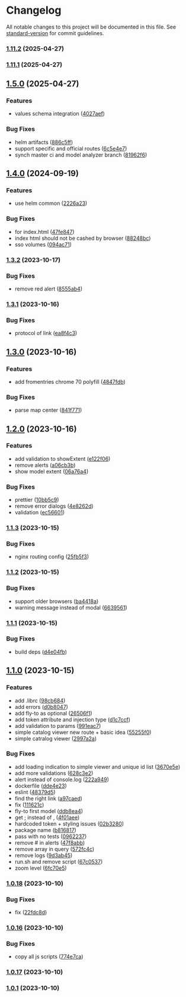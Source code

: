 # Changelog

All notable changes to this project will be documented in this file. See [standard-version](https://github.com/conventional-changelog/standard-version) for commit guidelines.

### [1.11.2](https://github.com/MapColonies/mc-web-tools/compare/v1.11.1...v1.11.2) (2025-04-27)

### [1.11.1](https://github.com/MapColonies/mc-web-tools/compare/v1.5.0...v1.11.1) (2025-04-27)

## [1.5.0](https://github.com/MapColonies/mc-web-tools/compare/v1.4.0...v1.5.0) (2025-04-27)


### Features

* values schema integration ([4027aef](https://github.com/MapColonies/mc-web-tools/commit/4027aef52ac1caa616e2d14180d8588add403c96))


### Bug Fixes

* helm artifacts ([886c5ff](https://github.com/MapColonies/mc-web-tools/commit/886c5ff84d392451d2a36dc88305ddfdc241a743))
* support specific and official routes ([6c5e4e7](https://github.com/MapColonies/mc-web-tools/commit/6c5e4e7254a838de23aeac6456f94e62defb84c5))
* synch master ci and model analyzer branch ([81962f6](https://github.com/MapColonies/mc-web-tools/commit/81962f6a85f23c0cab2ab3d2ecf21175229a0691))

## [1.4.0](https://github.com/MapColonies/mc-web-tools/compare/v1.3.2...v1.4.0) (2024-09-19)


### Features

* use helm common ([2226a23](https://github.com/MapColonies/mc-web-tools/commit/2226a235d3452fe297b046d4001a1158c9682e05))


### Bug Fixes

* for index.html ([47fe847](https://github.com/MapColonies/mc-web-tools/commit/47fe84788ee04b3b46a8fab3944ec090e69d81b8))
* index html should not be cashed by browser ([88248bc](https://github.com/MapColonies/mc-web-tools/commit/88248bcc166a8bb260c56925b8c6cf18abbfbdc1))
* sso volumes ([094ac71](https://github.com/MapColonies/mc-web-tools/commit/094ac715d0bbfc77736e2ff5ad2f4a0a94426aab))

### [1.3.2](https://github.com/MapColonies/mc-web-tools/compare/v1.3.1...v1.3.2) (2023-10-17)


### Bug Fixes

* remove red alert ([8555ab4](https://github.com/MapColonies/mc-web-tools/commit/8555ab4e3c116cc4b4fa32aa362db78b70dcca4e))

### [1.3.1](https://github.com/MapColonies/mc-web-tools/compare/v1.3.0...v1.3.1) (2023-10-16)


### Bug Fixes

* protocol of link ([ea8f4c3](https://github.com/MapColonies/mc-web-tools/commit/ea8f4c3cd25cc5eae6b904149189ae830e9caaf5))

## [1.3.0](https://github.com/MapColonies/mc-web-tools/compare/v1.2.0...v1.3.0) (2023-10-16)


### Features

* add fromentries chrome 70 polyfill ([4847fdb](https://github.com/MapColonies/mc-web-tools/commit/4847fdba7638a9ff5ace26f5fe56f68f2e7a03fc))


### Bug Fixes

* parse map center ([841f771](https://github.com/MapColonies/mc-web-tools/commit/841f771c193eecc797fc750354139520d7a013c5))

## [1.2.0](https://github.com/MapColonies/mc-web-tools/compare/v1.1.3...v1.2.0) (2023-10-16)


### Features

* add validation to showExtent ([e122f06](https://github.com/MapColonies/mc-web-tools/commit/e122f06434f88b91b9058c26ca6aa83728561e45))
* remove alerts ([a06cb3b](https://github.com/MapColonies/mc-web-tools/commit/a06cb3b270369d8d0010264caaec4b4831b8ca74))
* show model extent ([06a76a4](https://github.com/MapColonies/mc-web-tools/commit/06a76a4539a5138e2eca4bf80b762ad1ce64d495))


### Bug Fixes

* prettier ([10bb5c9](https://github.com/MapColonies/mc-web-tools/commit/10bb5c943c7cd0beddc7c818e5aeda30cedf383c))
* remove error dialogs ([4e8262d](https://github.com/MapColonies/mc-web-tools/commit/4e8262d5170b2322e7fb81e736c1f969398b38d5))
* validation ([ec56601](https://github.com/MapColonies/mc-web-tools/commit/ec566017cccc4f0c8c72bb8bb6d1cc0e8eaebc46))

### [1.1.3](https://github.com/MapColonies/mc-web-tools/compare/v1.1.2...v1.1.3) (2023-10-15)


### Bug Fixes

* nginx routing config ([25fb5f3](https://github.com/MapColonies/mc-web-tools/commit/25fb5f394d73f1c7fbc752b8335c19bc23bb15af))

### [1.1.2](https://github.com/MapColonies/mc-web-tools/compare/v1.1.1...v1.1.2) (2023-10-15)


### Bug Fixes

* support older browsers ([ba4418a](https://github.com/MapColonies/mc-web-tools/commit/ba4418af7dc43a25a0c296af164cc77352d3ffcf))
* warning message instead of modal ([6639561](https://github.com/MapColonies/mc-web-tools/commit/6639561c97263037db1e3e185d6bc4b0ecfe31f1))

### [1.1.1](https://github.com/MapColonies/mc-web-tools/compare/v1.1.0...v1.1.1) (2023-10-15)


### Bug Fixes

* build deps ([d4e04fb](https://github.com/MapColonies/mc-web-tools/commit/d4e04fbd4d9daa98a93a6c46c7acc88ddbf1475b))

## [1.1.0](https://github.com/MapColonies/mc-web-tools/compare/v1.0.18...v1.1.0) (2023-10-15)


### Features

* add .librc ([98cb684](https://github.com/MapColonies/mc-web-tools/commit/98cb684c4f78421faacb6d378bcdca3f0e7ccf2e))
* add errors ([d0b8047](https://github.com/MapColonies/mc-web-tools/commit/d0b80476002561f5a3e1b59f7dc75de322c2b320))
* add fly-to as optional ([26506f1](https://github.com/MapColonies/mc-web-tools/commit/26506f19650c3b864e609ce90bcf33c61838fce2))
* add token attribute and injection type ([d1c7ccf](https://github.com/MapColonies/mc-web-tools/commit/d1c7ccfe1f66a2c0f96525cf036e2025e055831f))
* add validation to params ([991eac7](https://github.com/MapColonies/mc-web-tools/commit/991eac794b013b86f1cef790fd128f3a87f370ec))
* simple catalog viewer new route + basic idea ([55255f0](https://github.com/MapColonies/mc-web-tools/commit/55255f091e6e73ee30752c525adb3430764ca30d))
* simple catralog viewer ([2997a2a](https://github.com/MapColonies/mc-web-tools/commit/2997a2acccaf85edca09d31dd59ad44dd49fb5bf))


### Bug Fixes

* add loading indication to simple viewer and unique id list ([3670e5e](https://github.com/MapColonies/mc-web-tools/commit/3670e5e90a9334075431af354de89f9767d4791d))
* add more validations ([628c3e2](https://github.com/MapColonies/mc-web-tools/commit/628c3e2f6bd14804b07a252e70959bf44ffa32bb))
* alert instead of console.log ([222a949](https://github.com/MapColonies/mc-web-tools/commit/222a949a6dbbade6524bb7ba1631fb917498f864))
* dockerfile ([dde4e23](https://github.com/MapColonies/mc-web-tools/commit/dde4e23f9ab93892c08f389d199353284e30e587))
* eslint ([48379d5](https://github.com/MapColonies/mc-web-tools/commit/48379d5f251f86074939a35fa6bad08d50f04b91))
* find the right link ([a97caed](https://github.com/MapColonies/mc-web-tools/commit/a97caed12665b170f773fe18376b3a357dce2f02))
* fix ([111621c](https://github.com/MapColonies/mc-web-tools/commit/111621c48213ab5572ad4c0fa1d8d5ff6e42693f))
* fly-to first model ([ddb8ea4](https://github.com/MapColonies/mc-web-tools/commit/ddb8ea4c3e662eff5da65e3277851296cc87b90e))
* get ; instead of , ([4f01aee](https://github.com/MapColonies/mc-web-tools/commit/4f01aee41bf6a14884ceec15f82e6a24db5f7bd8))
* hardcoded token + styling issues ([02b3280](https://github.com/MapColonies/mc-web-tools/commit/02b32807e26d51060b58fde3ef95297e087134de))
* package name ([b816817](https://github.com/MapColonies/mc-web-tools/commit/b816817bead92940f49933c7fd889bdac382713a))
* pass with no tests ([0962237](https://github.com/MapColonies/mc-web-tools/commit/0962237dd64a1d88f809885cf7302574137441a6))
* remove # in alerts ([47f8abb](https://github.com/MapColonies/mc-web-tools/commit/47f8abb6027cd2a27282c5d46e600228e5d14c75))
* remove array in query ([572fc4c](https://github.com/MapColonies/mc-web-tools/commit/572fc4c65dc356ab217169f353670e605211fea4))
* remove logs ([9d3ab45](https://github.com/MapColonies/mc-web-tools/commit/9d3ab45b156425a483dbd214f812381928fb4e4c))
* run.sh and remove script ([67c0537](https://github.com/MapColonies/mc-web-tools/commit/67c05375ce3229b83405ddcf590b19b506933bc5))
* zoom level ([6fc70e5](https://github.com/MapColonies/mc-web-tools/commit/6fc70e5fa2a333c134d6117ef55b5caf85a92ada))

### [1.0.18](https://github.com/MapColonies/mc-web-tools/compare/v1.0.17...v1.0.18) (2023-10-10)


### Bug Fixes

* fix ([22fdc8d](https://github.com/MapColonies/mc-web-tools/commit/22fdc8dbeca752f0548b04f641fa3cb2718eec20))

### [1.0.16](https://github.com/MapColonies/mc-web-tools/compare/v1.0.15...v1.0.16) (2023-10-10)


### Bug Fixes

* copy all js scripts ([774e7ca](https://github.com/MapColonies/mc-web-tools/commit/774e7ca8c5d4fb0217c1d9e5d8081d12cde8b9ce))

### [1.0.17](https://github.com/MapColonies/mc-web-tools/compare/v1.0.1...v1.0.17) (2023-10-10)

### [1.0.1](https://github.com/MapColonies/mc-web-tools/compare/v1.0.15...v1.0.1) (2023-10-10)
